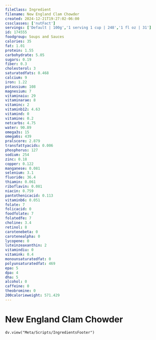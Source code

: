 ```yaml
---
fileClass: Ingredient
filename: New England Clam Chowder
created: 2024-12-21T19:27:02-06:00
cssclasses: ['nutFact']
servings: ['Default | 100g','1 serving 1 cup | 248','1 fl oz | 31']
id: 174555
foodgroup: Soups and Sauces
calories: 35
fat: 1.01
protein: 1.55
carbohydrate: 5.05
sugars: 0.19
fiber: 0.3
cholesterol: 3
saturatedfats: 0.468
calcium: 9
iron: 1.22
potassium: 108
magnesium: 7
vitaminaiu: 29
vitaminarae: 8
vitaminc: 2
vitaminb12: 4.63
vitamind: 0
vitamine: 0.2
netcarbs: 4.75
water: 90.89
omega3s: 15
omega6s: 439
pralscore: 2.879
transfattyacids: 0.006
phosphorus: 127
sodium: 254
zinc: 0.18
copper: 0.122
manganese: 0.081
selenium: 3.1
fluoride: 36.4
thiamin: 0.061
riboflavin: 0.081
niacin: 0.759
pantothenicacid: 0.113
vitaminb6: 0.051
folate: 7
folicacid: 0
foodfolate: 7
folatedfe: 7
choline: 3.4
retinol: 8
carotenebeta: 0
carotenealpha: 0
lycopene: 0
luteinzeaxanthin: 2
vitamindiu: 0
vitamink: 0.4
monounsaturatedfat: 0
polyunsaturatedfat: 469
epa: 5
dpa: 4
dha: 5
alcohol: 0
caffeine: 0
theobromine: 0
200calorieweight: 571.429
---
```


# New England Clam Chowder

```dataviewjs
dv.view("Meta/Scripts/IngredientsFooter")
```